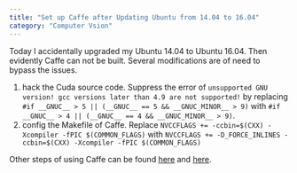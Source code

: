```yaml
---
title: "Set up Caffe after Updating Ubuntu from 14.04 to 16.04"
category: "Computer Vsion"
---
```


Today I accidentally upgraded my Ubuntu 14.04 to Ubuntu 16.04. Then evidently Caffe can not be built. Several modifications are of need to bypass the issues. 

1. hack the Cuda source code. Suppress the error of `unsupported GNU version! gcc versions later than 4.9 are not supported!` by replacing `#if __GNUC__ > 5 || (__GNUC__ == 5 && __GNUC_MINOR__ > 9)` with `#if __GNUC__ > 4 || (__GNUC__ == 4 && __GNUC_MINOR__ > 9)`.
2. config the Makefile of Caffe. Replace `NVCCFLAGS += -ccbin=$(CXX) -Xcompiler -fPIC $(COMMON_FLAGS)` with `NVCCFLAGS += -D_FORCE_INLINES -ccbin=$(CXX) -Xcompiler -fPIC $(COMMON_FLAGS)`

Other steps of using Caffe can be found [here](http://joshua881228.webfactional.com/blog_set-up-caffe-on-ubuntu1404-64bitnvidia-gtx970mcuda70_55/) and [here](http://joshua881228.webfactional.com/blog_some-notes_140/).